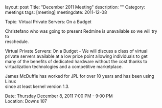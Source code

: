 layout: post
Title: "December 2011 Meeting"
description: ""
Category: meetings
tags: [meeting]
meetingdate: 2011-12-08

Topic: Virtual Private Servers: On a Budget                                    
                                                                             
Christefano who was going to present Redmine is unavailable so we will try to  
reschedule.                                                                    
                                                                             
Virtual Private Servers: On a Budget - We will discuss a class of virtual      
private servers available at a low price point allowing individuals to get     
many of the benefits of dedicated hardware without the cost thanks to          
virtualization technologies and a competitive marketplace.                     
                                                                             
James McDuffie has worked for JPL for over 10 years and has been using Linux   
since at least kernel version 1.3.                                             
                                                                             
Date: Thursday December 8, 2011 7:00 PM - 9:00 PM                                
Location: Downs 107                                         

